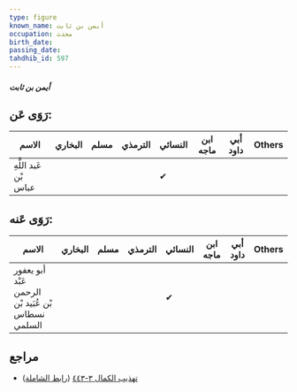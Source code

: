 ```yaml
---
type: figure
known_name: أيمن بن ثابت
occupation: محدث
birth_date:
passing_date:
tahdhib_id: 597
---
```

##### أيمن بن ثابت

## رَوَى عَن:
| الاسم                 | البخاري | مسلم | الترمذي | النسائي | ابن ماجه | أبي داود | Others |
| --------------------- | ------- | ---- | ------- | ------- | -------- | -------- | ------ |
| عَبد اللَّهِ بْن عباس |         |      |         | ✔       |          |          |        |
## رَوَى عَنه:
| الاسم                                              | البخاري | مسلم | الترمذي | النسائي | ابن ماجه | أبي داود | Others |
| -------------------------------------------------- | ------- | ---- | ------- | ------- | -------- | -------- | ------ |
| أبو يعفور عَبْد الرحمن بْن عُبَيد بْن نسطاس السلمي |         |      |         | ✔       |          |          |        |
## مراجع
- [تهذيب الكمال ٣-٤٤٣](obsidian://open?vault=Tahdhib-al-Kamal&file=Figures/٥٩٧-أيمن%20بن%20ثابت) ([رابط الشاملة](https://shamela.ws/book/3722/1457))